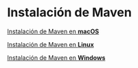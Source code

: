 # Instalación de Maven

<a href="Install-Maven-on-macOS.md">Instalación de Maven en **macOS**</a>

<a href="Install-Maven-on-Linux.md">Instalación de Maven en **Linux**</a>

<a href="Install-Maven-on-Windows.md">Instalación de Maven en **Windows**</a>
